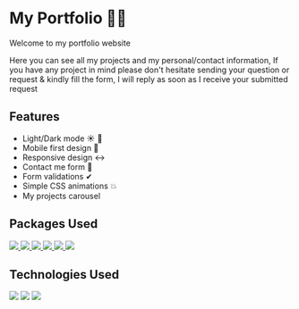 # My Portfolio 👨‍💻

<p>Welcome to my portfolio website</p> 
<p>Here you can see all my projects and my personal/contact information,
If you have any project in mind please don't hesitate sending your question or request & kindly fill the form, I will reply as soon as I receive your submitted request</p>

## Features

- Light/Dark mode ☀ 🌙
- Mobile first design 📱
- Responsive design ↔
- Contact me form 📎
- Form validations ✔
- Simple CSS animations 💥
- My projects carousel

## Packages Used

<a href="https://www.npmjs.com/package/react-dark-mode-toggle">
<img src="https://img.shields.io/badge/Made%20with-Dark Mode Toggle-1f425f.svg"/>
</a>
<a href="https://www.emailjs.com/">
<img src="https://img.shields.io/badge/Made%20with-Email JS-1f425f.svg"/>
</a>
<a href="https://react-hook-form.com/">
<img src="https://img.shields.io/badge/Made%20with-React Hook Form-1f425f.svg"/>
</a>
<a href="https://www.npmjs.com/package/react-router-dom">
<img src="https://img.shields.io/badge/Made%20with-React Router Dom-1f425f.svg"/>
</a>
<a href="https://www.npmjs.com/package/axios">
<img src="https://img.shields.io/badge/Made%20with-Axios-1f425f.svg"/>
</a>
<a href="https://fontawesome.com/">
<img src="https://img.shields.io/badge/Made%20with-Font Awesome-1f425f.svg"/>
</a>

## Technologies Used

<div>
<img src="https://img.shields.io/badge/React-20232A?style=for-the-badge&logo=react&logoColor=61DAFB" />
<img src="https://img.shields.io/badge/Sass-CC6699?style=for-the-badge&logo=sass&logoColor=white" />
<img src="https://img.shields.io/badge/HTML5-E34F26?style=for-the-badge&logo=html5&logoColor=white" />
</div>
